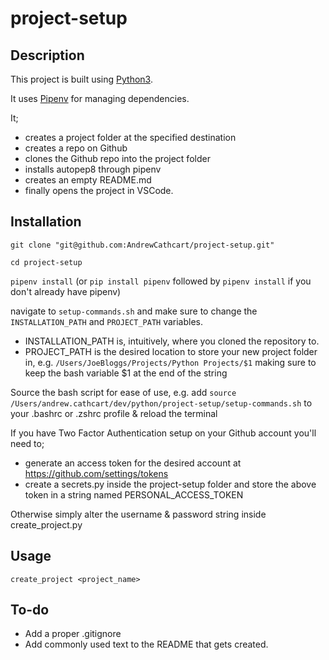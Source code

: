 # project-setup

## Description
This project is built using [Python3](https://www.python.org/download/releases/3.0/). 

It uses [Pipenv](https://docs.pipenv.org/en/latest/) for managing dependencies.

It; 
- creates a project folder at the specified destination
- creates a repo on Github
- clones the Github repo into the project folder
- installs autopep8 through pipenv
- creates an empty README.md
- finally opens the project in VSCode.

## Installation
`git clone "git@github.com:AndrewCathcart/project-setup.git"`

`cd project-setup`

`pipenv install` (or `pip install pipenv` followed by `pipenv install` if you don't already have pipenv)

navigate to `setup-commands.sh` and make sure to change the `INSTALLATION_PATH` and `PROJECT_PATH` variables. 
- INSTALLATION_PATH is, intuitively, where you cloned the repository to.
- PROJECT_PATH is the desired location to store your new project folder in, e.g. `/Users/JoeBloggs/Projects/Python Projects/$1` making sure to keep the bash variable $1 at the end of the string

Source the bash script for ease of use, e.g. add `source /Users/andrew.cathcart/dev/python/project-setup/setup-commands.sh` to your .bashrc or .zshrc profile & reload the terminal

If you have Two Factor Authentication setup on your Github account you'll need to;
- generate an access token for the desired account at https://github.com/settings/tokens 
- create a secrets.py inside the project-setup folder and store the above token in a string named PERSONAL_ACCESS_TOKEN

Otherwise simply alter the username & password string inside create_project.py

## Usage
`create_project <project_name>`

## To-do
- Add a proper .gitignore
- Add commonly used text to the README that gets created.
